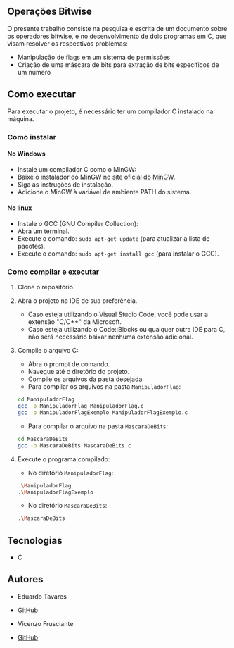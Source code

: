 ## Operações Bitwise

O presente trabalho consiste na pesquisa e escrita de um documento sobre os operadores bitwise, e no desenvolvimento de dois programas em C, que visam resolver os respectivos problemas:
- Manipulação de flags em um sistema de permissões
- Criação de uma máscara de bits para extração de bits específicos de um número

## Como executar
Para executar o projeto, é necessário ter um compilador C instalado na máquina.

### Como instalar
#### No Windows
   - Instale um compilador C como o MinGW:
   - Baixe o instalador do MinGW no [site oficial do MinGW](https://osdn.net/projects/mingw/releases/).
   - Siga as instruções de instalação.
   - Adicione o MinGW à variável de ambiente PATH do sistema.
   
#### No linux
   - Instale o GCC (GNU Compiler Collection):
   - Abra um terminal.
   - Execute o comando: `sudo apt-get update` (para atualizar a lista de pacotes).
   - Execute o comando: `sudo apt-get install gcc` (para instalar o GCC).

### Como compilar e executar 
1. Clone o repositório.
2. Abra o projeto na IDE de sua preferência.
   - Caso esteja utilizando o Visual Studio Code, você pode usar a extensão "C/C++" da Microsoft.
   - Caso esteja utilizando o Code::Blocks ou qualquer outra IDE para C, não será necessário baixar nenhuma extensão adicional.

3. Compile o arquivo C:
   - Abra o prompt de comando.
   - Navegue até o diretório do projeto.
   - Compile os arquivos da pasta desejada
   - Para compilar os arquivos na pasta `ManipuladorFlag`:
   ```bash
   cd ManipuladorFlag
   gcc -o ManipuladorFlag ManipuladorFlag.c
   gcc -o ManipuladorFlagExemplo ManipuladorFlagExemplo.c
   ```
   - Para compilar o arquivo na pasta `MascaraDeBits`:
   ```bash
   cd MascaraDeBits
   gcc -o MascaraDeBits MascaraDeBits.c
   ```

4. Execute o programa compilado:
   - No diretório `ManipuladorFlag`:
   ```bash
   .\ManipuladorFlag
   .\ManipuladorFlagExemplo
   ```
   - No diretório `MascaraDeBits`:
   ```bash
   .\MascaraDeBits
   ```

## Tecnologias
- C

## Autores

- Eduardo Tavares
- <a href="https://github.com/Doardot">GitHub</a></li>

- Vicenzo Frusciante
- <a href="https://github.com/VicenzoMF">GitHub</a></li>

